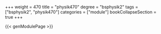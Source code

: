 +++
weight = 470
title = "physik470"
degree = "bsphysik2"
tags = ["bsphysik2", "physik470"]
categories = ["module"]
bookCollapseSection = true
+++

{{< genModulePage >}}
